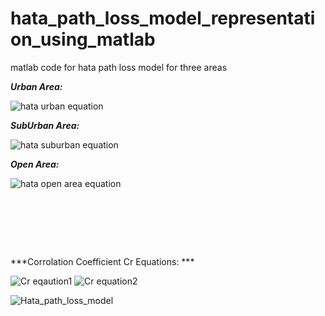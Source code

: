 # hata_path_loss_model_representation_using_matlab
matlab code for hata path loss model for three areas

***Urban Area:***


![hata urban equation](https://user-images.githubusercontent.com/108411357/192647252-20489e4d-5714-40c5-a1d6-15ab64b553be.png)




***SubUrban Area:***


![hata suburban equation](https://user-images.githubusercontent.com/108411357/192647367-49a237c0-d7ec-4dad-a974-76cb1a29f7a0.png)




***Open Area:***


![hata open area equation](https://user-images.githubusercontent.com/108411357/192647449-b008f69c-2b2a-400f-8ab7-971f33f7be03.png)

<pre>





</pre>

***Corrolation Coefficient Cr Equations: ***

![Cr eqaution1](https://user-images.githubusercontent.com/108411357/192648141-a1885f20-7d07-4787-8f25-131205f86290.png)
![Cr equation2](https://user-images.githubusercontent.com/108411357/192648156-da2d542c-245f-4bc9-8108-8f226cac2514.png)




![Hata_path_loss_model](https://user-images.githubusercontent.com/108411357/192646866-342dbee1-ccba-46dd-b9d2-37ab8ca3b3f4.png)
